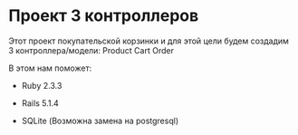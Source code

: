 # Проект 3 контроллеров

Этот проект покупательской корзинки и для этой цели будем создадим 3 контроллера/модели: Product Cart Order

В этом нам поможет:

* Ruby 2.3.3

* Rails 5.1.4

* SQLite (Возможна замена на postgresql)
